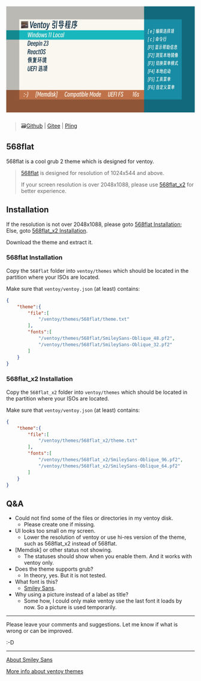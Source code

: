# ![演示图](assets/概念图_发行.svg)

> 🗃️[Github](https://github.com/PJ-568/568flat-ventoy-theme) | [Gitee](https://gitee.com/PJ-568/568flat-ventoy-theme) | [Pling](https://www.pling.com/p/2123244)

## 568flat

568flat is a cool grub 2 theme which is designed for ventoy.

> [568flat](#568flat-installation) is designed for resolution of 1024x544 and above.
>
> If your screen resolution is over 2048x1088, please use [568flat_x2](#568flat_x2-installation) for better experience.

## Installation

If the resolution is not over 2048x1088, please goto [568flat Installation](#568flat-installation); Else, goto [568flat_x2 Installation](#568flat_x2-installation).

Download the theme and extract it.

### 568flat Installation

Copy the `568flat` folder into `ventoy/themes` which should be located in the partition where your ISOs are located.

Make sure that `ventoy/ventoy.json` (at least) contains:

```json
{
    "theme":{
        "file":[
            "/ventoy/themes/568flat/theme.txt"
        ],
        "fonts":[
            "/ventoy/themes/568flat/SmileySans-Oblique_48.pf2",
            "/ventoy/themes/568flat/SmileySans-Oblique_32.pf2"
        ]
    }
}
```

### 568flat_x2 Installation

Copy the `568flat_x2` folder into `ventoy/themes` which should be located in the partition where your ISOs are located.

Make sure that `ventoy/ventoy.json` (at least) contains:

```json
{
    "theme":{
        "file":[
            "/ventoy/themes/568flat_x2/theme.txt"
        ],
        "fonts":[
            "/ventoy/themes/568flat_x2/SmileySans-Oblique_96.pf2",
            "/ventoy/themes/568flat_x2/SmileySans-Oblique_64.pf2"
        ]
    }
}
```

## Q&A

- Could not find some of the files or directories in my ventoy disk.
  - Please create one if missing.
- UI looks too small on my screen.
  - Lower the resolution of ventoy or use hi-res version of the theme, such as 568flat_x2 instead of 568flat.
- \[Memdisk\] or other status not showing.
  - The statuses should show when you enable them. And it works with ventoy only.
- Does the theme supports grub?
  - In theory, yes. But it is not tested.
- What font is this?
  - [Smiley Sans](https://github.com/atelier-anchor/smiley-sans).
- Why using a picture instead of a label as title?
  - Some how, I could only make ventoy use the last font it loads by now. So a picture is used temporarily.

---

Please leave your comments and suggestions. Let me know if what is wrong or can be improved.

:-D

---

[About Smiley Sans](https://github.com/atelier-anchor/smiley-sans)

[More info about ventoy themes](https://www.ventoy.net/en/plugin_theme.html)

